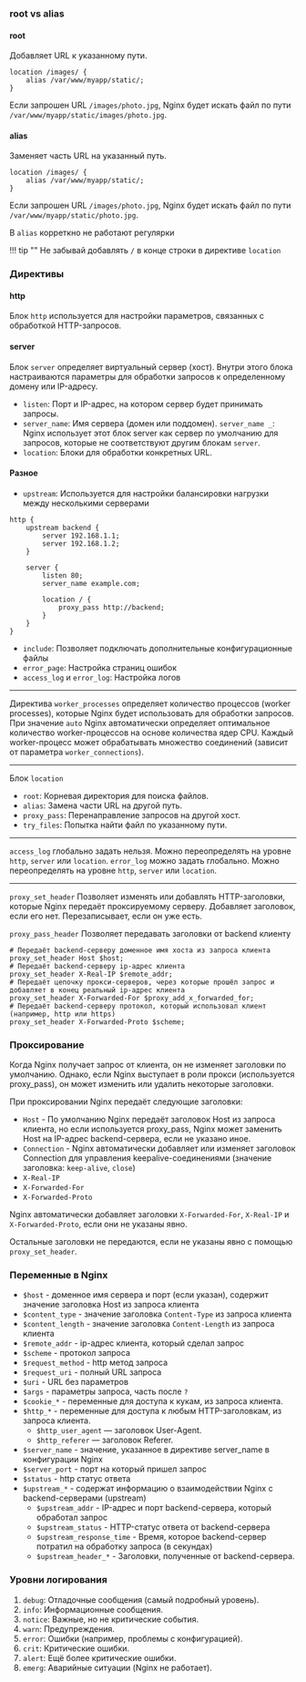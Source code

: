 ### root vs alias

#### root

Добавляет URL к указанному пути.

```
location /images/ {
    alias /var/www/myapp/static/;
}
```

Если запрошен URL `/images/photo.jpg`, Nginx будет искать файл по пути `/var/www/myapp/static/images/photo.jpg`.

#### alias

Заменяет часть URL на указанный путь.

```
location /images/ {
    alias /var/www/myapp/static/;
}
```

Если запрошен URL `/images/photo.jpg`, Nginx будет искать файл по пути `/var/www/myapp/static/photo.jpg`.

В `alias` корреткно не работают регулярки

!!! tip ""
    Не забывай добавлять `/` в конце строки в директиве `location`

### Директивы

#### http

Блок `http` используется для настройки параметров, связанных с обработкой HTTP-запросов.

#### server

Блок `server` определяет виртуальный сервер (хост). Внутри этого блока настраиваются параметры для обработки запросов к определенному домену или IP-адресу.

- `listen`: Порт и IP-адрес, на котором сервер будет принимать запросы.
- `server_name`: Имя сервера (домен или поддомен). `server_name _`: Nginx использует этот блок server как сервер по умолчанию для запросов, которые не соответствуют другим блокам `server`.
- `location`: Блоки для обработки конкретных URL.


#### Разное

- `upstream`: Используется для настройки балансировки нагрузки между несколькими серверами
```
http {
    upstream backend {
        server 192.168.1.1;
        server 192.168.1.2;
    }

    server {
        listen 80;
        server_name example.com;

        location / {
            proxy_pass http://backend;
        }
    }
}
```

- `include`: Позволяет подключать дополнительные конфигурационные файлы
- `error_page`: Настройка страниц ошибок
- `access_log` и `error_log`: Настройка логов

---

Директива `worker_processes` определяет количество процессов (worker processes), которые Nginx будет использовать для обработки запросов. При значение `auto` Nginx автоматически определяет оптимальное количество worker-процессов на основе количества ядер CPU. Каждый worker-процесс может обрабатывать множество соединений (зависит от параметра `worker_connections`).

---

Блок `location`

- `root`: Корневая директория для поиска файлов.
- `alias`: Замена части URL на другой путь.
- `proxy_pass`: Перенаправление запросов на другой хост.
- `try_files`: Попытка найти файл по указанному пути.

---

`access_log` глобально задать нельзя. Можно переопределять на уровне `http`, `server` или `location`.
`error_log` можно задать глобально. Можно переопределять на уровне `http`, `server` или `location`.

---

`proxy_set_header` Позволяет изменять или добавлять HTTP-заголовки, которые Nginx передаёт проксируемому серверу. Добавляет заголовок, если его нет. Перезаписывает, если он уже есть.

`proxy_pass_header` Позволяет передавать заголовки от backend клиенту

```
# Передаёт backend-серверу доменное имя хоста из запроса клиента
proxy_set_header Host $host;
# Передаёт backend-серверу ip-адрес клиента
proxy_set_header X-Real-IP $remote_addr;
# Передаёт цепочку прокси-серверов, через которые прошёл запрос и добавляет в конец реальный ip-адрес клиента
proxy_set_header X-Forwarded-For $proxy_add_x_forwarded_for;
# Передаёт backend-серверу протокол, который использовал клиент (например, http или https)
proxy_set_header X-Forwarded-Proto $scheme;
```

### Проксирование

Когда Nginx получает запрос от клиента, он не изменяет заголовки по умолчанию. Однако, если Nginx выступает в роли прокси (используется proxy_pass), он может изменить или удалить некоторые заголовки.

При проксировании Nginx передаёт следующие заголовки:

- `Host` - По умолчанию Nginx передаёт заголовок Host из запроса клиента, но если используется proxy_pass, Nginx может заменить Host на IP-адрес backend-сервера, если не указано иное.
- `Connection` - Nginx автоматически добавляет или изменяет заголовок Connection для управления keepalive-соединениями (значение заголовка: `keep-alive`, `close`)
- `X-Real-IP`
- `X-Forwarded-For`
- `X-Forwarded-Proto`

Nginx автоматически добавляет заголовки `X-Forwarded-For`, `X-Real-IP` и `X-Forwarded-Proto`, если они не указаны явно.

Остальные заголовки не передаются, если не указаны явно с помощью `proxy_set_header`.

### Переменные в Nginx

- `$host` - доменное имя сервера и порт (если указан), содержит значение заголовка Host из запроса клиента
- `$content_type` - значение заголовка `Content-Type` из запроса клиента
- `$content_length` - значение заголовка `Content-Length` из запроса клиента
- `$remote_addr` - ip-адрес клиента, который сделал запрос
- `$scheme` - протокол запроса
- `$request_method` - http метод запроса
- `$request_uri` - полный URL запроса 
- `$uri` - URL без параметров
- `$args` - параметры запроса, часть после `?`
- `$cookie_*` - переменные для доступа к кукам, из запроса клиента.
- `$http_*` - переменные для доступа к любым HTTP-заголовкам, из запроса клиента.
    - `$http_user_agent` — заголовок User-Agent.
    - `$http_referer` — заголовок Referer.
- `$server_name` - значение, указанное в директиве server_name в конфигурации Nginx
- `$server_port` - порт на который пришел запрос
- `$status` - http статус ответа
- `$upstream_*` -  содержат информацию о взаимодействии Nginx с backend-серверами (upstream)
    - `$upstream_addr` - IP-адрес и порт backend-сервера, который обработал запрос
    - `$upstream_status` - HTTP-статус ответа от backend-сервера
    - `$upstream_response_time` - Время, которое backend-сервер потратил на обработку запроса (в секундах)
    - `$upstream_header_*` - Заголовки, полученные от backend-сервера.

### Уровни логирования 

1. `debug`: Отладочные сообщения (самый подробный уровень).
2. `info`: Информационные сообщения.
3. `notice`: Важные, но не критические события.
4. `warn`: Предупреждения.
5. `error`: Ошибки (например, проблемы с конфигурацией).
6. `crit`: Критические ошибки.
7. `alert`: Ещё более критические ошибки.
8. `emerg`: Аварийные ситуации (Nginx не работает).



